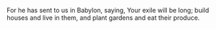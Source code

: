 For he has sent to us in Babylon, saying, Your exile will be long; build houses and live in them, and plant gardens and eat their produce.
